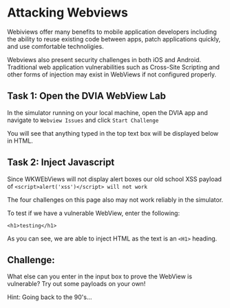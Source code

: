 # Attacking Webviews

Webiviews offer many benefits to mobile application developers including the ability to reuse existing code between apps, patch applications quickly, and use comfortable technoligies. 

Webviews also present security challenges in both iOS and Android. Traditional web application vulnerabilities such as Cross-Site Scripting and other forms of injection may exist in WebViews if not configured properly.

## Task 1: Open the DVIA WebView Lab

In the simulator running on your local machine, open the DVIA app and navigate to `Webview Issues` and click `Start Challenge`

You will see that anything typed in the top text box will be displayed below in HTML.

## Task 2: Inject Javascript
Since WKWEbViews will not display alert boxes our old school XSS payload of `<script>alert('xss')</script> will not work`

The four challenges on this page also may not work reliably in  the simulator.

To test if we have a vulnerable WebView, enter the following:
```
<h1>testing</h1>
```
As you can see, we are able to inject HTML as the text is an `<H1>` heading.

## Challenge:
What else can you enter in the input box to prove the WebView is vulnerable? Try out some payloads on your own!

Hint: Going back to the 90's...